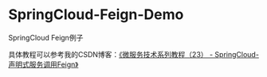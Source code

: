 # SpringCloud-Feign-Demo

SpringCloud Feign例子

具体教程可以参考我的CSDN博客：[《微服务技术系列教程（23） - SpringCloud- 声明式服务调用Feign》](https://blog.csdn.net/qq_20042935/article/details/103353555)
